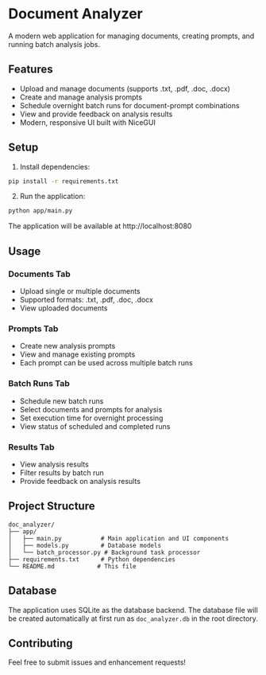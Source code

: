 # Document Analyzer

A modern web application for managing documents, creating prompts, and running batch analysis jobs.

## Features

- Upload and manage documents (supports .txt, .pdf, .doc, .docx)
- Create and manage analysis prompts
- Schedule overnight batch runs for document-prompt combinations
- View and provide feedback on analysis results
- Modern, responsive UI built with NiceGUI

## Setup

1. Install dependencies:
```bash
pip install -r requirements.txt
```

2. Run the application:
```bash
python app/main.py
```

The application will be available at http://localhost:8080

## Usage

### Documents Tab
- Upload single or multiple documents
- Supported formats: .txt, .pdf, .doc, .docx
- View uploaded documents

### Prompts Tab
- Create new analysis prompts
- View and manage existing prompts
- Each prompt can be used across multiple batch runs

### Batch Runs Tab
- Schedule new batch runs
- Select documents and prompts for analysis
- Set execution time for overnight processing
- View status of scheduled and completed runs

### Results Tab
- View analysis results
- Filter results by batch run
- Provide feedback on analysis results

## Project Structure

```
doc_analyzer/
├── app/
│   ├── main.py           # Main application and UI components
│   ├── models.py         # Database models
│   └── batch_processor.py # Background task processor
├── requirements.txt      # Python dependencies
└── README.md            # This file
```

## Database

The application uses SQLite as the database backend. The database file will be created automatically at first run as `doc_analyzer.db` in the root directory.

## Contributing

Feel free to submit issues and enhancement requests! 